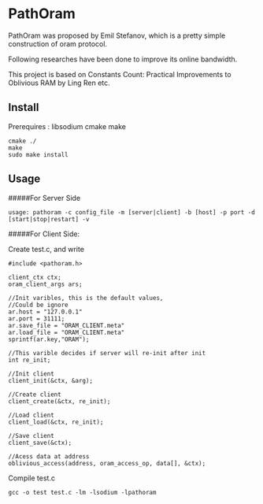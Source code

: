 PathOram
=======
PathOram was proposed by Emil Stefanov, which is a pretty simple construction of oram protocol.

Following researches have been done to improve its online bandwidth.

This project is based on 
    Constants Count: Practical Improvements to Oblivious RAM
    by Ling Ren etc.


Install
-------
Prerequires : libsodium cmake make

    cmake ./
    make
    sudo make install

Usage
-------
#####For Server Side

    usage: pathoram -c config_file -m [server|client] -b [host] -p port -d [start|stop|restart] -v

#####For Client Side:

Create test.c, and write

    #include <pathoram.h>

    client_ctx ctx;
    oram_client_args ars;

    //Init varibles, this is the default values,
    //Could be ignore
    ar.host = "127.0.0.1"
    ar.port = 31111;
    ar.save_file = "ORAM_CLIENT.meta"
    ar.load_file = "ORAM_CLIENT.meta"
    sprintf(ar.key,"ORAM");

    //This varible decides if server will re-init after init
    int re_init;

    //Init client
    client_init(&ctx, &arg);

    //Create client
    client_create(&ctx, re_init);

    //Load client
    client_load(&ctx, re_init);

    //Save client
    client_save(&ctx);

    //Acess data at address
    oblivious_access(address, oram_access_op, data[], &ctx);

Compile test.c

    gcc -o test test.c -lm -lsodium -lpathoram